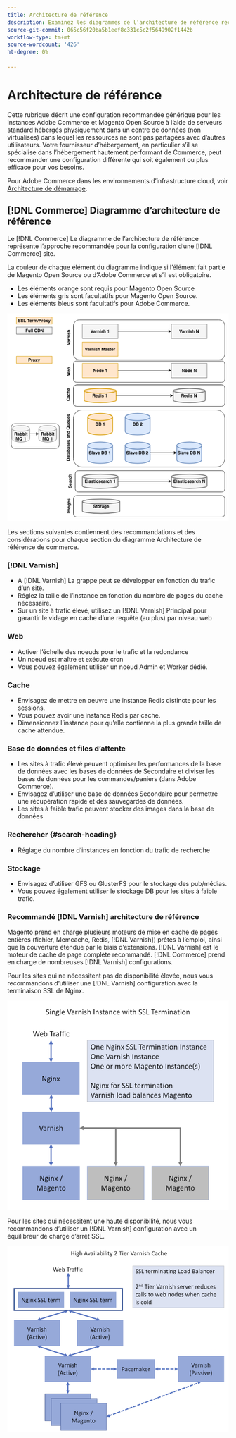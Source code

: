 ```yaml
---
title: Architecture de référence
description: Examinez les diagrammes de l’architecture de référence recommandée pour les déploiements Adobe Commerce et Magento Open Source.
source-git-commit: 065c56f20ba5b1eef8c331c5c2f5649902f1442b
workflow-type: tm+mt
source-wordcount: '426'
ht-degree: 0%

---
```



# Architecture de référence

Cette rubrique décrit une configuration recommandée générique pour les instances Adobe Commerce et Magento Open Source à l’aide de serveurs standard hébergés physiquement dans un centre de données (non virtualisés) dans lequel les ressources ne sont pas partagées avec d’autres utilisateurs. Votre fournisseur d’hébergement, en particulier s’il se spécialise dans l’hébergement hautement performant de Commerce, peut recommander une configuration différente qui soit également ou plus efficace pour vos besoins.

Pour Adobe Commerce dans les environnements d’infrastructure cloud, voir [Architecture de démarrage](https://devdocs.magento.com/cloud/architecture/starter-architecture.html).

## [!DNL Commerce] Diagramme d’architecture de référence

Le [!DNL Commerce] Le diagramme de l’architecture de référence représente l’approche recommandée pour la configuration d’une [!DNL Commerce] site.

La couleur de chaque élément du diagramme indique si l’élément fait partie de Magento Open Source ou d’Adobe Commerce et s’il est obligatoire.

* Les éléments orange sont requis pour Magento Open Source
* Les éléments gris sont facultatifs pour Magento Open Source.
* Les éléments bleus sont facultatifs pour Adobe Commerce.

![Diagramme d’architecture de référence Commerce](../assets/performance/images/ref-architecture-2.3.png)

Les sections suivantes contiennent des recommandations et des considérations pour chaque section du diagramme Architecture de référence de commerce.

### [!DNL Varnish]

* A [!DNL Varnish] La grappe peut se développer en fonction du trafic d’un site.
* Réglez la taille de l’instance en fonction du nombre de pages du cache nécessaire.
* Sur un site à trafic élevé, utilisez un [!DNL Varnish] Principal pour garantir le vidage en cache d’une requête (au plus) par niveau web

### Web

* Activer l’échelle des noeuds pour le trafic et la redondance
* Un noeud est maître et exécute cron
* Vous pouvez également utiliser un noeud Admin et Worker dédié.

### Cache

* Envisagez de mettre en oeuvre une instance Redis distincte pour les sessions.
* Vous pouvez avoir une instance Redis par cache.
* Dimensionnez l’instance pour qu’elle contienne la plus grande taille de cache attendue.

### Base de données et files d’attente

* Les sites à trafic élevé peuvent optimiser les performances de la base de données avec les bases de données de Secondaire et diviser les bases de données pour les commandes/paniers (dans Adobe Commerce).
* Envisagez d’utiliser une base de données Secondaire pour permettre une récupération rapide et des sauvegardes de données.
* Les sites à faible trafic peuvent stocker des images dans la base de données

### Rechercher {#search-heading}

* Réglage du nombre d’instances en fonction du trafic de recherche

### Stockage

* Envisagez d’utiliser GFS ou GlusterFS pour le stockage des pub/médias.
* Vous pouvez également utiliser le stockage DB pour les sites à faible trafic.

### Recommandé [!DNL Varnish] architecture de référence

Magento prend en charge plusieurs moteurs de mise en cache de pages entières (fichier, Memcache, Redis, [!DNL Varnish]) prêtes à l’emploi, ainsi que la couverture étendue par le biais d’extensions. [!DNL Varnish] est le moteur de cache de page complète recommandé.  [!DNL Commerce] prend en charge de nombreuses [!DNL Varnish] configurations.

Pour les sites qui ne nécessitent pas de disponibilité élevée, nous vous recommandons d’utiliser une [!DNL Varnish] configuration avec la terminaison SSL de Nginx.

![Simple [!DNL Varnish] Configuration avec arrêt SSL](../assets/performance/images/single-varnish-with-ssl-termination.png)

Pour les sites qui nécessitent une haute disponibilité, nous vous recommandons d’utiliser un [!DNL Varnish] configuration avec un équilibreur de charge d’arrêt SSL.

![Haute disponibilité à deux niveaux [!DNL Varnish] configuration avec SSL mettant fin à l’équilibreur de charge](../assets/performance/images/ha-2-tier-varnish-with-ssl-term-load-balancer.png)
